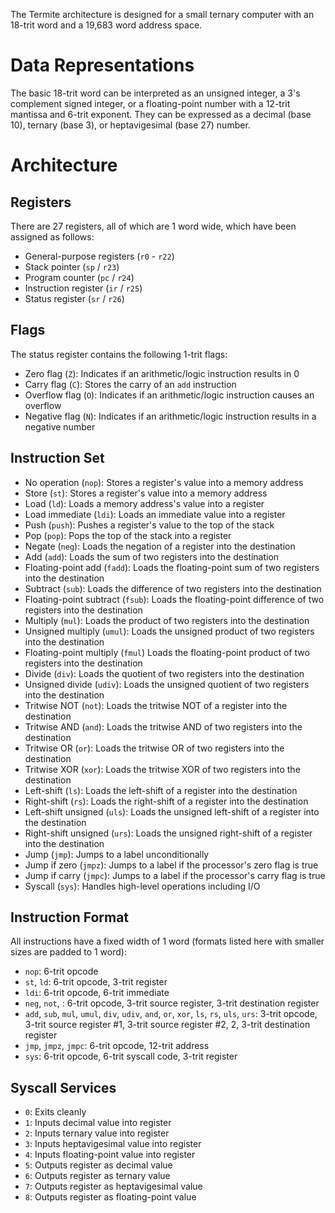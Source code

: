 The Termite architecture is designed for a small ternary computer with an 18-trit word and a 19,683 word address space.

# Data Representations
The basic 18-trit word can be interpreted as an unsigned integer, a 3's complement signed integer, or a floating-point
number with a 12-trit mantissa and 6-trit exponent.
They can be expressed as a decimal (base 10), ternary (base 3), or heptavigesimal (base 27) number.

# Architecture

## Registers
There are 27 registers, all of which are 1 word wide, which have been assigned as follows:
- General-purpose registers (`r0` - `r22`)
- Stack pointer (`sp` / `r23`)
- Program counter (`pc` / `r24`)
- Instruction register (`ir` / `r25`)
- Status register (`sr` / `r26`)

## Flags
The status register contains the following 1-trit flags:
- Zero flag (`Z`): Indicates if an arithmetic/logic instruction results in 0
- Carry flag (`C`): Stores the carry of an `add` instruction
- Overflow flag (`O`): Indicates if an arithmetic/logic instruction causes an overflow
- Negative flag (`N`): Indicates if an arithmetic/logic instruction results in a negative number

## Instruction Set
- No operation (`nop`): Stores a register's value into a memory address
- Store (`st`): Stores a register's value into a memory address
- Load (`ld`): Loads a memory address's value into a register
- Load immediate (`ldi`): Loads an immediate value into a register
- Push (`push`): Pushes a register's value to the top of the stack
- Pop (`pop`): Pops the top of the stack into a register
- Negate (`neg`): Loads the negation of a register into the destination
- Add (`add`): Loads the sum of two registers into the destination
- Floating-point add (`fadd`): Loads the floating-point sum of two registers into the destination
- Subtract (`sub`): Loads the difference of two registers into the destination
- Floating-point subtract (`fsub`): Loads the floating-point difference of two registers into the destination
- Multiply (`mul`): Loads the product of two registers into the destination
- Unsigned multiply (`umul`): Loads the unsigned product of two registers into the destination
- Floating-point multiply (`fmul`) Loads the floating-point product of two registers into the destination
- Divide (`div`): Loads the quotient of two registers into the destination
- Unsigned divide (`udiv`): Loads the unsigned quotient of two registers into the destination
- Tritwise NOT (`not`): Loads the tritwise NOT of a register into the destination
- Tritwise AND (`and`): Loads the tritwise AND of two registers into the destination
- Tritwise OR (`or`): Loads the tritwise OR of two registers into the destination
- Tritwise XOR (`xor`): Loads the tritwise XOR of two registers into the destination
- Left-shift (`ls`): Loads the left-shift of a register into the destination
- Right-shift (`rs`): Loads the right-shift of a register into the destination
- Left-shift unsigned (`uls`): Loads the unsigned left-shift of a register into the destination
- Right-shift unsigned  (`urs`): Loads the unsigned right-shift of a register into the destination
- Jump (`jmp`): Jumps to a label unconditionally
- Jump if zero (`jmpz`): Jumps to a label if the processor's zero flag is true
- Jump if carry (`jmpc`): Jumps to a label if the processor's carry flag is true
- Syscall (`sys`): Handles high-level operations including I/O

## Instruction Format
All instructions have a fixed width of 1 word (formats listed here with smaller sizes are padded to 1 word):
-  `nop`: 6-trit opcode
-  `st`, `ld`: 6-trit opcode, 3-trit register
-  `ldi`: 6-trit opcode, 6-trit immediate
-  `neg`, `not`, : 6-trit opcode, 3-trit source register, 3-trit destination register
-  `add`, `sub`, `mul`, `umul`, `div`, `udiv`, `and`, `or`, `xor`, `ls`, `rs`, `uls`, `urs`: 
    3-trit opcode, 3-trit source register #1, 3-trit source register #2, 2, 3-trit destination register
- `jmp`, `jmpz`, `jmpc`: 6-trit opcode, 12-trit address
- `sys`: 6-trit opcode, 6-trit syscall code, 3-trit register

## Syscall Services
- `0`: Exits cleanly
- `1`: Inputs decimal value into register
- `2`: Inputs ternary value into register
- `3`: Inputs heptavigesimal value into register
- `4`: Inputs floating-point value into register
- `5`: Outputs register as decimal value
- `6`: Outputs register as ternary value
- `7`: Outputs register as heptavigesimal value
- `8`: Outputs register as floating-point value